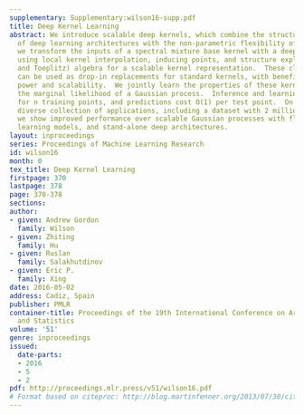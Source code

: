 ```yaml
---
supplementary: Supplementary:wilson16-supp.pdf
title: Deep Kernel Learning
abstract: We introduce scalable deep kernels, which combine the structural properties
  of deep learning architectures with the non-parametric flexibility of kernel methods.  Specifically,
  we transform the inputs of a spectral mixture base kernel with a deep architecture,
  using local kernel interpolation, inducing points, and structure exploiting (Kronecker
  and Toeplitz) algebra for a scalable kernel representation.  These closed-form kernels
  can be used as drop-in replacements for standard kernels, with benefits in expressive
  power and scalability.  We jointly learn the properties of these kernels through
  the marginal likelihood of a Gaussian process.  Inference and learning cost O(n)
  for n training points, and predictions cost O(1) per test point.  On a large and
  diverse collection of applications, including a dataset with 2 million examples,
  we show improved performance over scalable Gaussian processes with flexible kernel
  learning models, and stand-alone deep architectures.
layout: inproceedings
series: Proceedings of Machine Learning Research
id: wilson16
month: 0
tex_title: Deep Kernel Learning
firstpage: 370
lastpage: 378
page: 370-378
sections: 
author:
- given: Andrew Gordon
  family: Wilson
- given: Zhiting
  family: Hu
- given: Ruslan
  family: Salakhutdinov
- given: Eric P.
  family: Xing
date: 2016-05-02
address: Cadiz, Spain
publisher: PMLR
container-title: Proceedings of the 19th International Conference on Artificial Intelligence
  and Statistics
volume: '51'
genre: inproceedings
issued:
  date-parts:
  - 2016
  - 5
  - 2
pdf: http://proceedings.mlr.press/v51/wilson16.pdf
# Format based on citeproc: http://blog.martinfenner.org/2013/07/30/citeproc-yaml-for-bibliographies/
---
```

